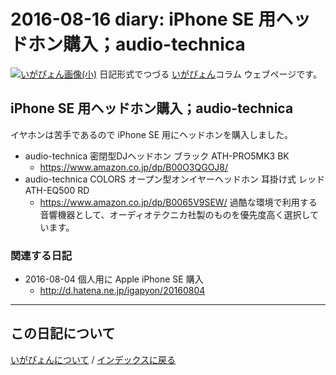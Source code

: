 2016-08-16 diary: iPhone SE 用ヘッドホン購入；audio-technica
=====================================================================================================
[![いがぴょん画像(小)](https://igapyon.github.io/diary/images/iga200306s.jpg "いがぴょん")](https://igapyon.github.io/diary/memo/memoigapyon.html) 日記形式でつづる [いがぴょん](https://igapyon.github.io/diary/memo/memoigapyon.html)コラム ウェブページです。

## iPhone SE 用ヘッドホン購入；audio-technica

イヤホンは苦手であるので iPhone SE 用にヘッドホンを購入しました。
* audio-technica 密閉型DJヘッドホン ブラック ATH-PRO5MK3 BK
  * https://www.amazon.co.jp/dp/B00O3QGOJ8/
* audio-technica COLORS オープン型オンイヤーヘッドホン 耳掛け式 レッド ATH-EQ500 RD
  * https://www.amazon.co.jp/dp/B0065V9SEW/
過酷な環境で利用する音響機器として、オーディオテクニカ社製のものを優先度高く選択しています。


### 関連する日記

* 2016-08-04 個人用に Apple iPhone SE 購入
  * http://d.hatena.ne.jp/igapyon/20160804


----------------------------------------------------------------------------------------------------

## この日記について
[いがぴょんについて](http://www.igapyon.jp/igapyon/diary/memo/memoigapyon.html) / [インデックスに戻る](https://igapyon.github.io/diary/idxall.html)
